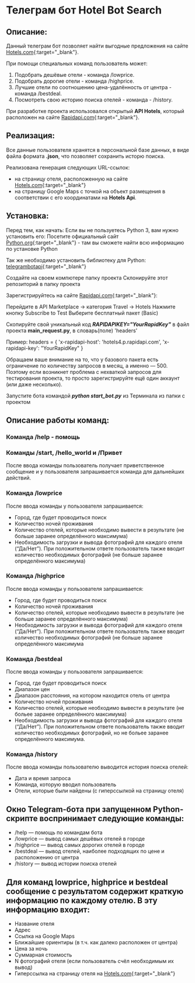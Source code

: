 # Телеграм бот Hotel Bot Search



## Описание:

Данный телеграм бот позволяет найти выгодные предложения на сайте [Hotels.com](https://hotels.com){:target="_blank"}.

При помощи специальных команд пользователь может:
1. Подобрать дешёвые отели - команда /lowprice.
2. Подобрать дорогие отели - команда /highprice.
3. Лучшие отели по соотношению цена-удалённость от центра - команда /bestdeal.
4. Посмотреть свою историю поиска отелей - команда - /history.

При разработке проекта использовался открытый **API Hotels**, который расположен на сайте [Rapidapi.com](https://rapidapi.com){:target="_blank"}.



## Реализация:

Все данные пользователя хранятся в персональной базе данных, в виде файла формата **.json**, что позволяет сохранить исторю поиска.

Реализована генерация следующих URL-ссылок:
- на страницу отеля, расположенную на сайте [Hotels.com](https://hotels.com){:target="_blank"}
- на страницу Google Maps с точкой на объект размещения в соответствии с его координатами на **Hotels Api**.



## Установка:

Перед тем, как начать:
Если вы не пользуетесь Python 3, вам нужно установить его:
Посетите официальный сайт [Python.org](https://python.org){:target="_blank"} - там вы сможете найти всю информацию по установке Python

Так же необходимо установить библиотеку для Python:
[telegrambotapi](https://core.telegram.org/bots/api){:target="_blank"}

Создайте на своем компютере папку проекта
Склонируйте этот репозиторий в папку проекта

Зарегистрируйтесь на сайте [Rapidapi.com](https://rapidapi.com){:target="_blank"}:

Перейдите в API Marketplace → категория Travel → Hotels
Нажмите кнопку Subscribe to Test
Выберите бесплатный пакет (Basic)

Скопируйте свой уникальный код ***RAPIDAPIKEY="YourRapidKey"*** в файл проекта **main_request.py**, в словарь(поле) 'headers'

Пример:
headers = {
    'x-rapidapi-host': 'hotels4.p.rapidapi.com',
    'x-rapidapi-key': "YourRapidKey"
}


Обращаем ваше внимание на то, что у базового пакета есть ограничение по
количеству запросов в месяц, а именно — 500. Поэтому если возникнет проблема с
нехваткой запросов для тестирования проекта, то просто зарегистрируйте ещё один
аккаунт (или даже несколько).



Запустите бота командой ***python start_bot.py*** из Терминала из папки с проектом



## Описание работы команд:

### Команда /help - помощь

### Команды /start, /hello_world и /Привет
После ввода команды пользователь получает приветственное сообщение и у пользователя запрашивается команда для дальнейших действий.

### Команда /lowprice
После ввода команды у пользователя запрашивается:
- Город, где будет проводиться поиск
- Количество ночей проживания
- Количество отелей, которые необходимо вывести в результате (не больше заранее определённого максимума)
- Необходимость загрузки и вывода фотографий для каждого отеля (“Да/Нет”). При положительном ответе пользователь также вводит количество необходимых фотографий (не больше заранее определённого максимума)

### Команда /highprice
После ввода команды у пользователя запрашивается:
- Город, где будет проводиться поиск
- Количество ночей проживания
- Количество отелей, которые необходимо вывести в результате (не больше заранее определённого максимума)
- Необходимость загрузки и вывода фотографий для каждого отеля (“Да/Нет”). При положительном ответе пользователь также вводит количество необходимых фотографий (не больше заранее определённого максимума

### Команда /bestdeal
После ввода команды у пользователя запрашивается:
- Город, где будет проводиться поиск
- Диапазон цен
- Диапазон расстояния, на котором находится отель от центра
- Количество ночей проживания
- Количество отелей, которые необходимо вывести в результате (не больее заранее определённого максимума)
- Необходимость загрузки и вывода фотографий для каждого отеля (“Да/Нет”). При положительном ответе пользователь также вводит количество необходимых фотографий, но не больее заранее определённого максимума.

### Команда /history
После ввода команды пользователю выводится история поиска отелей:
- Дата и время запроса
- Команда, которую вводил пользователь
- Отели, которые были найдены (с гиперссылкой на страницу отеля)


## Окно Telegram-бота при запущенном Python-скрипте воспринимает следующие команды:

- /help — помощь по командам бота
- /lowprice — вывод самых дешёвых отелей в городе
- /highprice — вывод самых дорогих отелей в городе
- /bestdeal — вывод отелей, наиболее подходящих по цене и расположению от центра
- /history — вывод истории поиска отелей

## Для команд lowprice, highprice и bestdeal сообщение с результатом содержит краткую информацию по каждому отелю. В эту информацию входит:

- Название отеля
- Адрес 
- Ссылка на Google Maps
- Ближайшие ориентиры (в т.ч. как далеко расположен от центра)
- Цена за ночь 
- Суммарная стоимость
- N фотографий отеля (если пользователь счёл необходимым их вывод)
- Гиперссылка на страницу отеля на [Hotels.com](https://hotels.com){:target="_blank"}
